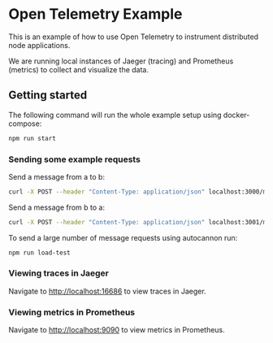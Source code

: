 # Open Telemetry Example

This is an example of how to use Open Telemetry to instrument distributed node applications.

We are running local instances of Jaeger (tracing) and Prometheus (metrics) to collect and visualize the data.

## Getting started

The following command will run the whole example setup using docker-compose:

```sh
npm run start
```

### Sending some example requests

Send a message from a to b:

```sh
curl -X POST --header "Content-Type: application/json" localhost:3000/message/send/b -d '{"message": "Hello from a!"}'
```

Send a message from b to a:

```sh
curl -X POST --header "Content-Type: application/json" localhost:3001/message/send/a -d '{"message": "Hello from b!"}'
```

To send a large number of message requests using autocannon run:

```sh
npm run load-test
```

### Viewing traces in Jaeger

Navigate to [http://localhost:16686](http://localhost:16686) to view traces in Jaeger.

### Viewing metrics in Prometheus

Navigate to [http://localhost:9090](http://localhost:9090) to view metrics in Prometheus.
